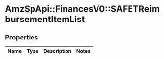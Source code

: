 # AmzSpApi::FinancesV0::SAFETReimbursementItemList

## Properties
Name | Type | Description | Notes
------------ | ------------- | ------------- | -------------

